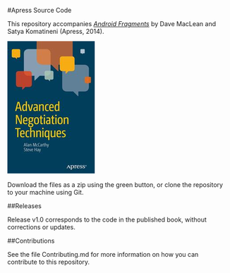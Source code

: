 #Apress Source Code

This repository accompanies [*Android Fragments*](http://www.apress.com/9781484208540) by Dave  MacLean and Satya Komatineni (Apress, 2014).

![Cover image](9781484208540.jpg)

Download the files as a zip using the green button, or clone the repository to your machine using Git.

##Releases

Release v1.0 corresponds to the code in the published book, without corrections or updates.

##Contributions

See the file Contributing.md for more information on how you can contribute to this repository.
